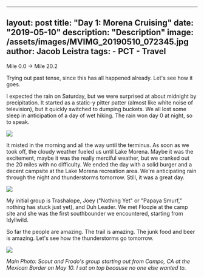 
---
layout: post
title: "Day 1: Morena Cruising"
date: "2019-05-10"
description: "Description"
image: /assets/images/MVIMG_20190510_072345.jpg
author: Jacob Leistra
tags:
    - PCT
    - Travel
---
Mile 0.0 -> Mile 20.2

Trying out past tense, since this has all happened already. Let's see how it goes.

I expected the rain on Saturday, but we were surprised at about midnight by precipitation. It started as a static-y pitter patter (almost like white noise of television), but it quickly switched to dumping buckets. We all lost some sleep in anticipation of a day of wet hiking. The rain won day 0 at night, so to speak.

![](IMG_20190510_074441.jpg)

It misted in the morning and all the way until the terminus. As soon as we took off, the cloudy weather fueled us until Lake Morena. Maybe it was the excitement, maybe it was the really merciful weather, but we cranked out the 20 miles with no difficulty. We ended the day with a solid burger and a decent campsite at the Lake Morena recreation area. We're anticipating rain through the night and thunderstorms tomorrow. Still, it was a great day. 

![](IMG_20190510_085152.jpg)

My initial group is Trashalope, Joey ("Nothing Yet" or "Papaya Smurf," nothing has stuck just yet), and Duh Leader. We met Floozie at the camp site and she was the first southbounder we encountered, starting from Idyllwild.

So far the people are amazing. The trail is amazing. The junk food and beer is amazing. Let's see how the thunderstorms go tomorrow.

![](MVIMG_20190510_150450.jpg)

*Main Photo: Scout and Frodo's group starting out from Campo, CA at the Mexican Border on May 10. I sat on top because no one else wanted to.*
